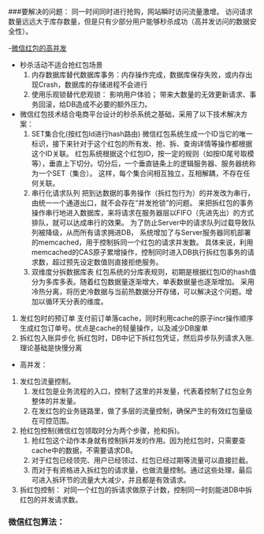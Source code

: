 ###要解决的问题：
同一时间同时进行抢购，网站瞬时访问流量激增。
访问请求数量远远大于库存数量，但是只有少部分用户能够秒杀成功（高并发访问的数据安全性）。 

-[微信红包的高并发](https://blog.csdn.net/starsliu/article/details/51134473)
- 秒杀活动不适合抢红包场景
   1. 内存数据库替代数据库事务：内存操作完成，数据库保存失败，或内存出现Crash，数据库的存储进程不会进行
   2. 使用乐观锁替代悲观锁： 影响用户体验； 带来大数量的无效更新请求、事务回滚，给DB造成不必要的额外压力。
- 微信红包技术结合电商平台设计的秒杀系统之基础，采用了以下技术解决方案：
   1. SET集合化(按红包Id进行hash路由)
       微信红包系统生成一个ID当它的唯一标识，接下来针对于这个红包的所有发、抢、拆、查询详情等操作都根据这个ID关联。
   红包系统根据这个红包ID，按一定的规则（如按ID尾号取模等），垂直上下切分。切分后，一个垂直链条上的逻辑服务器、服务器统称为一个SET（集合）。
   这样，每个集合间相互独立，互相解耦，不存在任何关联。
   2. 串行化请求队列
       把到达数据的事务操作（拆红包行为）的并发改为串行，由统一一个通道出口，就不会存在“并发抢锁”的问题。
   来把拆红包的事务操作串行地进入数据库，来将请求在服务器层以FIFO（先进先出）的方式排队，就可以达成串行的效果。
   为了防止Server中的请求队列过载导致队列被降级，从而所有请求拥进DB，
   系统增加了与Server服务器同机部署的memcached，用于控制拆同一个红包的请求并发数。
   具体来说，利用memcached的CAS原子累增操作，控制同时进入DB执行拆红包事务的请求数，超过预先设定数值则直接拒绝服务。
   3. 双维度分拆数据库表
       红包系统的分库表规则，初期是根据红包ID的hash值分为多库多表。随着红包数据量逐渐增大，单表数据量也逐渐增加。
   采用冷热分离，将历史冷数据与当前热数据分开存储，可以解决这个问题。增加以循环天分表的维度。
   
   
1. 发红包时的预订单
   支付前订单落cache，同时利用cache的原子incr操作顺序生成红包订单号。优点是cache的轻量操作，以及减少DB废单
2. 拆红包入账异步化
   拆红包时，DB中记下拆红包凭证，然后异步队列请求入账.理论基础是快慢分离

- 高并发：
1. 发红包流量控制。
    1. 发红包是业务流程的入口，控制了这里的并发量，代表着控制了红包业务整体的并发量。
    2. 在发红包的业务链路里，做了多层的流量控制，确保产生的有效红包量级在可控范围。
2. 抢红包控制(微信红包领取时分为两个步骤，抢和拆)。
    1. 抢红包这个动作本身就有控制拆并发的作用。因为抢红包时，只需要查cache中的数据，不需要请求DB。
    2. 对于红包已经领完、用户已经领过、红包已经过期等流量可以直接拦截。
    3. 而对于有资格进入拆红包的请求量，也做流量控制。通过这些处理，最后可进入拆环节的流量大大减少，并且都是有效请求。
3. 拆红包控制：
    对同一个红包的拆请求做原子计数，控制同一时刻能进DB中拆红包的并发请求数。


### 微信红包算法：
